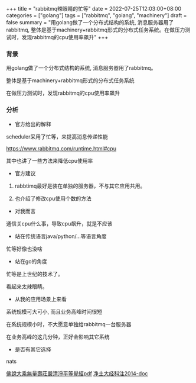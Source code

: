 +++
title = "rabbitmq辣眼睛的忙等"
date = 2022-07-25T12:03:00+08:00
categories = ["golang"]
tags = ["rabbitmq", "golang", "machinery"]
draft = false
summary = "用golang做了一个分布式结构的系统, 消息服务器用了rabbitmq, 整体是基于machinery+rabbitmq形式的分布式任务系统。在做压力测试时，发现rabbitmq的cpu使用率飙升"
+++

### 背景

用golang做了一个分布式结构的系统, 消息服务器用了rabbitmq。

整体是基于machinery+rabbitmq形式的分布式任务系统

在做压力测试时，发现rabbitmq的cpu使用率飙升


### 分析

* 官方给出的解释

scheduler采用了忙等，来提高消息传递性能

https://www.rabbitmq.com/runtime.html#cpu

其中也讲了一些方法来降低cpu使用率

* 官方建议

1. rabbtimq最好是装在单独的服务器，不与其它应用共用。

2. 也介绍了修改cpu使用个数的方法

* 对我而言

通信关cpu什么事，导致cpu飙升，就是不应该

* 站在传统语言java/python/...等语言角度

忙等好像也没啥

* 站在go的角度

忙等是上世纪的技术了。

看起来太辣眼睛。

* 从我的应用场景上来看

系统规模可大可小, 而且业务高峰时间很短

在系统规模小时，不大愿意单独给rabbitmq一台服务器

在业务高峰的这几分钟，正好会影响其它系统

* 是否有其它选择

nats

[佛說大乘無量壽莊嚴清淨平等覺經pdf](http://doc.sxjy360.top/book/佛說大乘無量壽莊嚴清淨平等覺經(難字注音).pdf)
[净土大经科注2014-doc](http://doc.sxjy360.top/book/净土大经科注2014-doc.zip)
